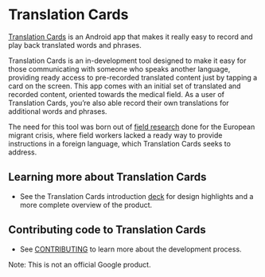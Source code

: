 # Translation Cards

[Translation Cards](https://docs.google.com/presentation/d/1tfcNIJqS5TwKk7dqSYu5L1nXv-l-UmeBWa1EgwHMDVQ/edit?usp=drive_web) is an Android app that makes it really easy to record and play back translated words and phrases.

Translation Cards is an in-development tool designed to make it easy for those communicating with someone who speaks another language, providing ready access to pre-recorded translated content just by tapping a card on the screen. This app comes with an initial set of translated and recorded content, oriented towards the medical field. As a user of Translation Cards, you’re also able record their own translations for additional words and phrases.

The need for this tool was born out of [field research](https://docs.google.com/presentation/d/1lGP95eSvFrQCUTDu2Q4zG1K9vSB6X8lY7cxzyFy9CbU/edit#slide=id.p) done for the European migrant crisis, where field workers lacked a ready way to provide instructions in a foreign language, which Translation Cards seeks to address.


## Learning more about Translation Cards

* See the Translation Cards introduction  [deck](https://docs.google.com/presentation/d/1tfcNIJqS5TwKk7dqSYu5L1nXv-l-UmeBWa1EgwHMDVQ/edit#slide=id.p) for design highlights and a more complete overview of the product.

## Contributing code to Translation Cards

* See [CONTRIBUTING](https://github.com/google/translation-cards/blob/master/CONTRIBUTING.md) to learn more about the development process.

Note: This is not an official Google product.
